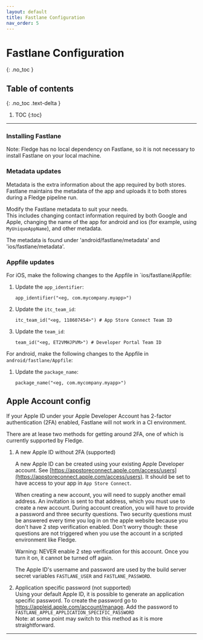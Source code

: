 ```yaml
---
layout: default
title: Fastlane Configuration
nav_order: 5
---
```


# Fastlane Configuration
{: .no_toc }

## Table of contents
{: .no_toc .text-delta }

1. TOC
{:toc}

---

### Installing Fastlane
Note: Fledge has no local dependency on Fastlane, so it is not necessary to install Fastlane on your local machine.

### Metadata updates
Metadata is the extra information about the app required by both stores. Fastlane maintains the metadata of the app and uploads it to both stores during a Fledge pipeline run.

Modify the Fastlane metadata to suit your needs.  
This includes changing contact information required by both Google and Apple, changing the name of 
    the app for android and ios (for example, using `MyUniqueAppName`), and other metadata.

The metadata is found under 'android/fastlane/metadata' and 'ios/fastlane/metadata'.

### Appfile updates
For iOS, make the following changes to the Appfile in `ios/fastlane/Appfile:
1. Update the `app_identifier`:
    ```
    app_identifier("<eg, com.mycompany.myapp>")
    ```
1. Update the `itc_team_id`:  
    ```
    itc_team_id("<eg, 118607454>") # App Store Connect Team ID
    ``` 
1. Update the `team_id`:  
    ```
    team_id("<eg, ET2VMHJPVM>") # Developer Portal Team ID
    ```

For android, make the following changes to the Appfile in `android/fastlane/Appfile`:
1. Update the `package_name`:
    ```
    package_name("<eg, com.mycompany.myapp>")
    ```

## Apple Account config  

If your Apple ID under your Apple Developer Account has 2-factor authentication (2FA) enabled, Fastlane will not work in a CI environment. 

There are at lease two methods for getting around 2FA, one of which is currently supported by Fledge.

1. A new Apple ID without 2FA (supported) 

    A new Apple ID can be created using your existing Apple Developer account. See [https://appstoreconnect.apple.com/access/users](https://appstoreconnect.apple.com/access/users). It should be set to have access to your app in `App Store Connect`. 
 
    When creating a new account, you will need to supply another email address. An invitation is sent to that address, which you must use to create a new account. During account creation, you will have to provide a password and three security questions. Two security questions must be answered every time you log in on the apple website because you don't have 2 step verification enabled. Don't worry though: these questions are not triggered when you use the account in a scripted environment like Fledge.

    Warning: NEVER enable 2 step verification for this account. Once you turn it on, it cannot be turned off again.

    The Apple ID's username and password are used by the build server secret variables `FASTLANE_USER` and `FASTLANE_PASSWORD`.
    
1. Application specific password (not supported)  
Using your default Apple ID, it is possible to generate an application specific password. To create the password go to https://appleid.apple.com/account/manage.
Add the password to `FASTLANE_APPLE_APPLICATION_SPECIFIC_PASSWORD`  
Note: at some point may switch to this method as it is more straightforward.

---
